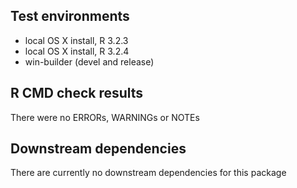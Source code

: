## Test environments
* local OS X install, R 3.2.3
* local OS X install, R 3.2.4
* win-builder (devel and release)

## R CMD check results
There were no ERRORs, WARNINGs or NOTEs

## Downstream dependencies
There are currently no downstream dependencies for this package